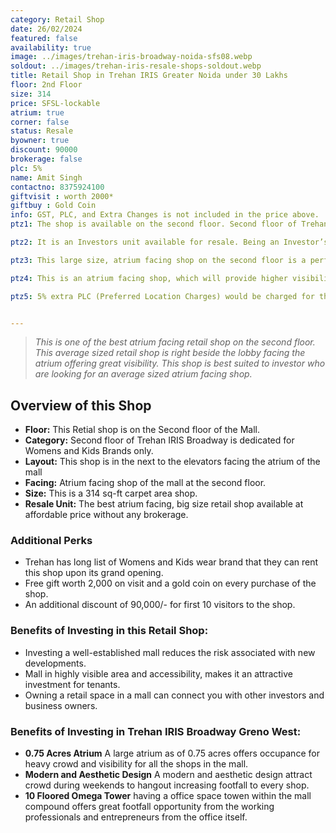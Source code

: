 ```yaml
---
category: Retail Shop
date: 26/02/2024
featured: false
availability: true
image: ../images/trehan-iris-broadway-noida-sfs08.webp
soldout: ../images/trehan-iris-resale-shops-soldout.webp
title: Retail Shop in Trehan IRIS Greater Noida under 30 Lakhs
floor: 2nd Floor
size: 314
price: SFSL-lockable
atrium: true
corner: false
status: Resale
byowner: true
discount: 90000
brokerage: false
plc: 5%
name: Amit Singh
contactno: 8375924100
giftvisit : worth 2000*
giftbuy : Gold Coin
info: GST, PLC, and Extra Changes is not included in the price above.
ptz1: The shop is available on the second floor. Second floor of Trehan IRIS Broadway is dedicated for Womens and Kids Retail Stores.

ptz2: It is an Investors unit available for resale. Being an Investor’s unit being directly sold, there won’t be any brokerage included in the price.

ptz3: This large size, atrium facing shop on the second floor is a perfect match for an established womens and kids brand. Trehan already has tied up with multiple such brand for renting shops upon opening.

ptz4: This is an atrium facing shop, which will provide higher visibility and footfall. Therefore, a rental yield for this shops can be expected.

ptz5: 5% extra PLC (Preferred Location Charges) would be charged for this shop as the shop is atrium facing and right beside the escalators.


---
```


> _This is one of the best atrium facing retail shop on the second floor. This average sized retail shop is right beside the lobby facing the atrium offering great visibility. This shop is best suited to investor who are looking for an average sized atrium facing shop._

## Overview of this Shop
* **Floor:** This Retial shop is on the Second floor of the Mall.
* **Category:** Second floor of Trehan IRIS Broadway is dedicated for Womens and Kids Brands only.
* **Layout:** This shop is in the next to the elevators facing the atrium of the mall
* **Facing:** Atrium facing shop of the mall at the second floor.
* **Size:** This is a 314 sq-ft carpet area shop.
* **Resale Unit:** The best atrium facing, big size retail shop available at affordable price without any brokerage.

### Additional Perks
* Trehan has long list of Womens and Kids wear brand that they can rent this shop upon its grand opening.
* Free gift worth 2,000 on visit and a gold coin on every purchase of the shop.
* An additional discount of 90,000/- for first 10 visitors to the shop.

### Benefits of Investing in this Retail Shop:
* Investing a well-established mall reduces the risk associated with new developments.
* Mall in highly visible area and accessibility, makes it an attractive investment for tenants.
* Owning a retail space in a mall can connect you with other investors and business owners.

### Benefits of Investing in Trehan IRIS Broadway Greno West:
* **0.75 Acres Atrium** A large atrium as of 0.75 acres offers occupance for heavy crowd and visibility for all the shops in the mall.
* **Modern and Aesthetic Design** A modern and aesthetic design attract crowd during weekends to hangout increasing footfall to every shop.
* **10 Floored Omega Tower** having a office space towen within the mall compound offers great footfall opportunity from the working professionals and entrepreneurs from the office itself.